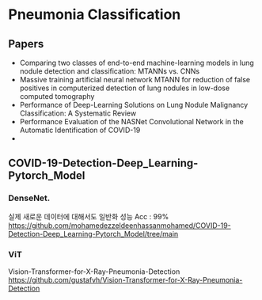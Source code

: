 # Pneumonia Classification

## Papers
- Comparing two classes of end-to-end machine-learning models in lung nodule detection and classification: MTANNs vs. CNNs
- Massive training artificial neural network MTANN for reduction of false positives in computerized detection of lung nodules in low-dose computed tomography
- Performance of Deep-Learning Solutions on Lung Nodule Malignancy Classification: A Systematic Review
- Performance Evaluation of the NASNet Convolutional Network in the Automatic Identification of COVID-19
- 

## COVID-19-Detection-Deep_Learning-Pytorch_Model
### DenseNet. 
실제 새로운 데이터에 대해서도 일반화 성능 Acc : 99%  
https://github.com/mohamedezzeldeenhassanmohamed/COVID-19-Detection-Deep_Learning-Pytorch_Model/tree/main

### ViT
Vision-Transformer-for-X-Ray-Pneumonia-Detection
https://github.com/gustafvh/Vision-Transformer-for-X-Ray-Pneumonia-Detection
